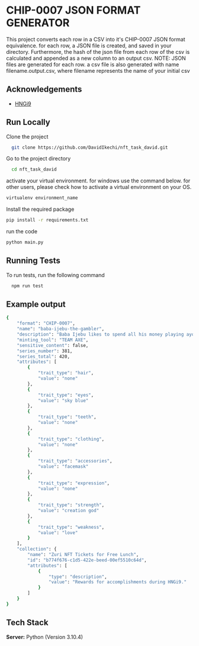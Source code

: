
# CHIP-0007 JSON FORMAT GENERATOR

This project converts each row in a CSV into it's CHIP-0007 JSON format equivalence. for each row, a JSON file is created, and saved in your directory. Furthermore, the hash of the json file from each row of the csv is calculated and appended as a new column to an output csv.
NOTE: JSON files are generated for each row.
      a csv file is also generated with name filename.output.csv, where filename represents the name of your initial csv
## Acknowledgements

 - [HNGi9](https://internship.zuri.team/hngi9)
 

## Run Locally

Clone the project

```bash
  git clone https://github.com/DavidIkechi/nft_task_david.git
```

Go to the project directory

```bash
  cd nft_task_david
```

activate your virtual environment. for windows use the command below. for other users, please check how to activate a virtual environment on your OS.

```bash
virtualenv environment_name
```

Install the required package
```bash
pip install -r requirements.txt
```
run the code
```bash
python main.py
```


## Running Tests

To run tests, run the following command

```bash
  npm run test
```


## Example output

```bash
{
    "format": "CHIP-0007",
    "name": "baba-ijebu-the-gambler",
    "description": "Baba Ijebu likes to spend all his money playing ayo and plays till the moon is high.",
    "minting_tool": "TEAM AXE",
    "sensitive_content": false,
    "series_number": 381,
    "series_total": 420,
    "attributes": [
        {
            "trait_type": "hair",
            "value": "none"
        },
        {
            "trait_type": "eyes",
            "value": "sky blue"
        },
        {
            "trait_type": "teeth",
            "value": "none"
        },
        {
            "trait_type": "clothing",
            "value": "none"
        },
        {
            "trait_type": "accessories",
            "value": "facemask"
        },
        {
            "trait_type": "expression",
            "value": "none"
        },
        {
            "trait_type": "strength",
            "value": "creation god"
        },
        {
            "trait_type": "weakness",
            "value": "love"
        }
    ],
    "collection": {
        "name": "Zuri NFT Tickets for Free Lunch",
        "id": "b774f676-c1d5-422e-beed-00ef5510c64d",
        "attributes": [
            {
                "type": "description",
                "value": "Rewards for accomplishments during HNGi9."
            }
        ]
    }
}
```


## Tech Stack

**Server:** Python (Version 3.10.4)

